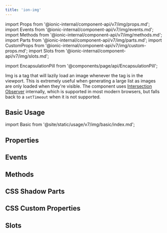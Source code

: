 ```yaml
---
title: 'ion-img'
---
```


import Props from '@ionic-internal/component-api/v7/img/props.md';
import Events from '@ionic-internal/component-api/v7/img/events.md';
import Methods from '@ionic-internal/component-api/v7/img/methods.md';
import Parts from '@ionic-internal/component-api/v7/img/parts.md';
import CustomProps from '@ionic-internal/component-api/v7/img/custom-props.md';
import Slots from '@ionic-internal/component-api/v7/img/slots.md';

<head>
  <title>ion-img: Img Tag to Lazy Load Images in Viewport</title>
  <meta
    name="description"
    content="Img tag lazy loads images whenever the tag is in the viewport. Utilize this component when generating large lists—as images are only loaded when visible."
  />
</head>

import EncapsulationPill from '@components/page/api/EncapsulationPill';

<EncapsulationPill type="shadow" />

Img is a tag that will lazily load an image whenever the tag is in the viewport. This is extremely useful when generating a large list as images are only loaded when they're visible. The component uses [Intersection Observer](https://caniuse.com/#feat=intersectionobserver) internally, which is supported in most modern browsers, but falls back to a `setTimeout` when it is not supported.

## Basic Usage

import Basic from '@site/static/usage/v7/img/basic/index.md';

<Basic />

## Properties

<Props />

## Events

<Events />

## Methods

<Methods />

## CSS Shadow Parts

<Parts />

## CSS Custom Properties

<CustomProps />

## Slots

<Slots />
